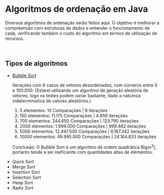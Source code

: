 <h1>Algoritmos de ordenação em Java</h1>

<p>Diversos algoritmos de ordenação serão feitos aqui. O objetivo é melhorar a compreensão com estruturas de dados e entender o funcionamento de cada, verificando também o custo do algoritmo em termos de utilização de recursos.</p><br>

<h2>Tipos de algoritmos</h2>
<ul>
    <li><a href="https://github.com/theus-dev/Java/blob/main/Algoritmos%20de%20Ordena%C3%A7%C3%A3o/bubbleSort.java">Bubble Sort</a>
    <p>Iterações com 6 casos de vetores desordenados, com números entre 0 e 100.000: (Estarei utilizando um algoritmo de geração aleatória de vetores, logo os testes podem variar bastante, dado a natureza indeterminística de valores aleatórios.)</p>
        <ol>
            <li>5 elementos: 10 Comparações | 8 iterações</li>
            <li>150 elementos: 11.175 Comparações | 4.956 iterações</li>
            <li>700 elementos: 244.650 Comparações | 123.790 iterações</li>
            <li>2000 elementos: 1.999.000 Comparações | 999.482 iterações</li>
            <li>5000 elementos: 12.497.500 Comparações | 6.167.342 iterações</li>
            <li>10000 elementos: 49.995.000 Comparações | 24.164.833 iterações</li>
        </ol>
        <p>Conclusão: O Bubble Sort é um algoritmo de ordem quadrática Big(n<sup>2</sup>), portanto tende a ser ineficiente com quantidades altas de elementos.</p>
    </li>
    
    
<li>Quick Sort</li>
<li>Merge Sort</li>
<li>Insertion Sort</li>
<li>Selection Sort</li>
<li>Heap Sort</li>
<li>Radix Sort</li>
</ul>

